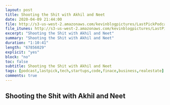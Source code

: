 ```yaml
---
layout: post
title: Shooting the Shit with Akhil and Neet
date: 2020-04-09 21:44:00
file: http://s3-us-west-2.amazonaws.com/kevinblogpictures/LastPickPodcastE9.mp3
file_itunes: http://s3-us-west-2.amazonaws.com/kevinblogpictures/LastPickPodcastE9.m4a
excerpt: "Shooting the Shit with Akhil and Neet"
summary: "Shooting the Shit with Akhil and Neet"
duration: "1:10:41"
length: "67856029"
explicit: "yes"
block: "no"
toc: false
subtitle: Shooting the Shit with Akhil and Neet
tags: [podcast,lastpick,tech,startups,code,finace,business,realestate]
comments: true
---
```


## Shooting the Shit with Akhil and Neet
